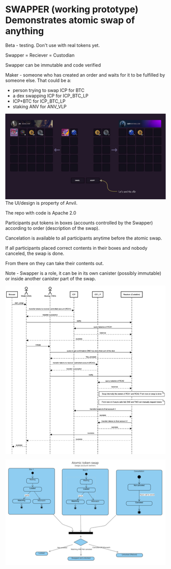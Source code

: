 # SWAPPER (working prototype) Demonstrates atomic swap of anything

Beta - testing. Don't use with real tokens yet.

Swapper = Reciever = Custodian

Swapper can be immutable and code verified

Maker - someone who has created an order and waits for it to be fulfilled by someone else. That could be a:

- person trying to swap ICP for BTC
- a dex swapping ICP for ICP_BTC_LP
- ICP+BTC for ICP_BTC_LP
- staking ANV for ANV_VLP

![Anvil UI](/img/example.jpg?raw=true)
The UI/design is property of Anvil.

The repo with code is Apache 2.0

Participants put tokens in boxes (accounts controlled by the Swapper) according to order (description of the swap).

Cancelation is available to all participants anytime before the atomic swap.

If all participants placed correct contents in their boxes and nobody canceled, the swap is done.

From there on they can take their contents out.

Note - Swapper is a role, it can be in its own canister (possibly immutable) or inside another canister part of the swap.

![Sequence Diagram Swapper](/img/sd1.png?raw=true)

![State Machine Diagram Swapper](/img/smd.png?raw=true)
